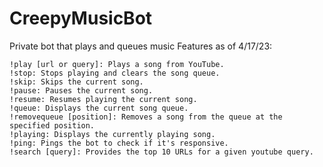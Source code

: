 # CreepyMusicBot
Private bot that plays and queues music
Features as of 4/17/23:


    !play [url or query]: Plays a song from YouTube.
    !stop: Stops playing and clears the song queue.
    !skip: Skips the current song.
    !pause: Pauses the current song.
    !resume: Resumes playing the current song.
    !queue: Displays the current song queue.
    !removequeue [position]: Removes a song from the queue at the specified position.
    !playing: Displays the currently playing song.
    !ping: Pings the bot to check if it's responsive.
    !search [query]: Provides the top 10 URLs for a given youtube query.
